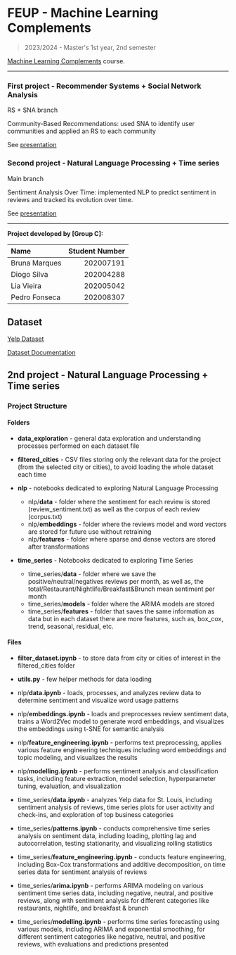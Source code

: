 # FEUP - Machine Learning Complements

> 2023/2024 - Master's 1st year, 2nd semester

[Machine Learning Complements](https://sigarra.up.pt/feup/en/UCURR_GERAL.FICHA_UC_VIEW?pv_ocorrencia_id=518813 "course page") course.

--- 
### First project - Recommender Systems + Social Network Analysis
RS + SNA branch

Community-Based Recommendations: used SNA to identify user communities and applied an RS to each community

See [presentation](https://github.com/DiogoSilva11/CAC/blob/RS_and_SNA/docs/presentation.pdf)

### Second project - Natural Language Processing + Time series
Main branch

Sentiment Analysis Over Time: implemented NLP to predict sentiment in reviews and tracked its evolution over time.

See [presentation](https://github.com/DiogoSilva11/CAC/blob/main/docs/CAC_groupC_proj2.pdf)

----
**Project developed by [Group C]:**

| Name | Student Number |
| :---- | --------------: |
| Bruna Marques | 202007191 |
| Diogo Silva | 202004288 |
| Lia Vieira | 202005042 |
| Pedro Fonseca | 202008307 |

## Dataset

[Yelp Dataset](https://www.yelp.com/dataset/download)

[Dataset Documentation](https://www.yelp.com/dataset/documentation/main)

## 2nd project - Natural Language Processing + Time series

### Project Structure

#### Folders

- **data_exploration** - general data exploration and understanding processes performed on each dataset file

- **filtered_cities** - CSV files storing only the relevant data for the project (from the selected city or cities), to avoid loading the whole dataset each time

- **nlp** - notebooks dedicated to exploring Natural Language Processing
  - nlp/**data** - folder where the sentiment for each review is stored (review_sentiment.txt) as well as the corpus of each review (corpus.txt)
  - nlp/**embeddings** - folder where the reviews model and word vectors are stored for future use without retraining
  - nlp/**features** - folder where sparse and dense vectors are stored after transformations

- **time_series** - Notebooks dedicated to exploring Time Series
  - time_series/**data** - folder where we save the positive/neutral/negatives reviews per month, as well as, the total/Restaurant/Nightlife/Breakfast&Brunch mean sentiment per month
  - time_series/**models** - folder where the ARIMA models are stored
  - time_series/**features** - folder that saves the same information as data but in each dataset there are more features, such as, box_cox, trend, seasonal, residual, etc.

#### Files

- **filter_dataset.ipynb** - to store data from city or cities of interest in the filtered_cities folder

- **utils.py** - few helper methods for data loading

- nlp/**data.ipynb** - loads, processes, and analyzes review data to determine sentiment and visualize word usage patterns

- nlp/**embeddings.ipynb** - loads and preprocesses review sentiment data, trains a Word2Vec model to generate word embeddings, and visualizes the embeddings using t-SNE for semantic analysis

- nlp/**feature_engineering.ipynb** - performs text preprocessing, applies various feature engineering techniques including word embeddings and topic modeling, and visualizes the results

- nlp/**modelling.ipynb** - performs sentiment analysis and classification tasks, including feature extraction, model selection, hyperparameter tuning, evaluation, and visualization

- time_series/**data.ipynb** - analyzes Yelp data for St. Louis, including sentiment analysis of reviews, time series plots for user activity and check-ins, and exploration of top business categories

- time_series/**patterns.ipynb** - conducts comprehensive time series analysis on sentiment data, including loading, plotting lag and autocorrelation, testing stationarity, and visualizing rolling statistics

- time_series/**feature_engineering.ipynb** - conducts feature engineering, including Box-Cox transformations and additive decomposition, on time series data for sentiment analysis of reviews

- time_series/**arima.ipynb** - performs ARIMA modeling on various sentiment time series data, including negative, neutral, and positive reviews, along with sentiment analysis for different categories like restaurants, nightlife, and breakfast & brunch

- time_series/**modelling.ipynb** - performs time series forecasting using various models, including ARIMA and exponential smoothing, for different sentiment categories like negative, neutral, and positive reviews, with evaluations and predictions presented
